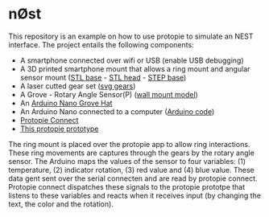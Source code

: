 # nØst
This repository is an example on how to use protopie to simulate an NEST interface. The project entails the following components:

* A smartphone connected over wifi or USB (enable USB debugging)
* A 3D printed smartphone mount that allows a ring mount and angular sensor mount ([STL base](base.stl) - [STL head](head.stl) - [STEP base](base.step))
* A laser cutted gear set ([svg gears](gears.svg))
* A Grove - Rotary Angle Sensor(P) ([wall mount model](https://wiki.seeedstudio.com/Grove-Rotary_Angle_Sensor/))
* An [Arduino Nano Grove Hat](https://www.seeedstudio.com/Grove-Shield-for-Arduino-Nano-p-4112.html)
* An Arduino Nano connected to a computer ([Arduino code](arduino.ino))
* [Protopie Connect](https://www.protopie.io/blog/complete-guide-protopie-connect)
* [This protopie prototype](protopie.pie)

The ring mount is placed over the protopie app to allow ring interactions. These ring movements are captures through the gears by the rotary angle sensor. The Arduino maps the values of the sensor to four variables: (1) temperature, (2) indicator rotation, (3) red value and (4) blue value. These data gent sent over the serial connecten and are read by protopie connect. Protopie connect dispatches these signals to the protopie prototpe that listens to these variables and reacts when it receives input (by changing the text, the color and the rotation).

